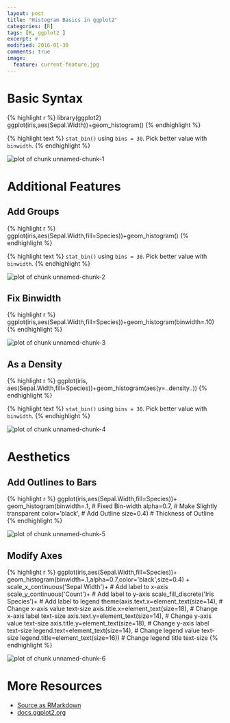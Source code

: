 ```yaml
---
layout: post
title: "Histogram Basics in ggplot2"
categories: [R]
tags: [R, ggplot2 ]
excerpt: #
modified: 2016-01-30
comments: true
image:
  feature: current-feature.jpg
---
```




# Basic Syntax


{% highlight r %}
library(ggplot2)
ggplot(iris,aes(Sepal.Width))+geom_histogram()
{% endhighlight %}



{% highlight text %}
`stat_bin()` using `bins = 30`. Pick better value with
`binwidth`.
{% endhighlight %}

<img src="/figure/source/2016-01-26-ggplot-histogram/unnamed-chunk-1-1.png" title="plot of chunk unnamed-chunk-1" alt="plot of chunk unnamed-chunk-1" style="display: block; margin: auto;" />

# Additional Features

## Add Groups


{% highlight r %}
ggplot(iris,aes(Sepal.Width,fill=Species))+geom_histogram()
{% endhighlight %}



{% highlight text %}
`stat_bin()` using `bins = 30`. Pick better value with
`binwidth`.
{% endhighlight %}

<img src="/figure/source/2016-01-26-ggplot-histogram/unnamed-chunk-2-1.png" title="plot of chunk unnamed-chunk-2" alt="plot of chunk unnamed-chunk-2" style="display: block; margin: auto;" />

## Fix Binwidth


{% highlight r %}
ggplot(iris,aes(Sepal.Width,fill=Species))+geom_histogram(binwidth=.10)
{% endhighlight %}

<img src="/figure/source/2016-01-26-ggplot-histogram/unnamed-chunk-3-1.png" title="plot of chunk unnamed-chunk-3" alt="plot of chunk unnamed-chunk-3" style="display: block; margin: auto;" />

## As a Density


{% highlight r %}
ggplot(iris,
       aes(Sepal.Width,fill=Species))+geom_histogram(aes(y=..density..))
{% endhighlight %}



{% highlight text %}
`stat_bin()` using `bins = 30`. Pick better value with
`binwidth`.
{% endhighlight %}

<img src="/figure/source/2016-01-26-ggplot-histogram/unnamed-chunk-4-1.png" title="plot of chunk unnamed-chunk-4" alt="plot of chunk unnamed-chunk-4" style="display: block; margin: auto;" />

# Aesthetics

## Add Outlines to Bars


{% highlight r %}
ggplot(iris,aes(Sepal.Width,fill=Species))+
  geom_histogram(binwidth=.1,    # Fixed Bin-width
                 alpha=0.7,      # Make Slightly transparent
                 color='black',  # Add Outline
                 size=0.4)       # Thickness of Outline
{% endhighlight %}

<img src="/figure/source/2016-01-26-ggplot-histogram/unnamed-chunk-5-1.png" title="plot of chunk unnamed-chunk-5" alt="plot of chunk unnamed-chunk-5" style="display: block; margin: auto;" />

## Modify Axes


{% highlight r %}
ggplot(iris,aes(Sepal.Width,fill=Species))+
  geom_histogram(binwidth=.1,alpha=0.7,color='black',size=0.4) +
  scale_x_continuous('Sepal Width')+          # Add label to x-axis
  scale_y_continuous('Count')+                # Add label to y-axis
  scale_fill_discrete('Iris Species')+        # Add label to legend
  theme(axis.text.x=element_text(size=14),    # Change x-axis value text-size
        axis.title.x=element_text(size=18),   # Change x-axis label text-size
        axis.text.y=element_text(size=14),    # Change y-axis value text-size
        axis.title.y=element_text(size=18),   # Change y-axis label text-size
        legend.text=element_text(size=14),    # Change legend value text-size
        legend.title=element_text(size=16))   # Change legend title text-size
{% endhighlight %}

<img src="/figure/source/2016-01-26-ggplot-histogram/unnamed-chunk-6-1.png" title="plot of chunk unnamed-chunk-6" alt="plot of chunk unnamed-chunk-6" style="display: block; margin: auto;" />

# More Resources
- [Source as RMarkdown](https://github.com/rweyant/bertplot/blob/master/R/tutorials/ggplot-histogram/ggplot-histogram.Rmd)
- [docs.ggplot2.org](http://docs.ggplot2.org/0.9.3/geom_histogram.html)

